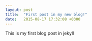 ```yaml
---
layout: post
title:  "First post in my new blog!"
date:   2015-08-17 17:32:08 +0300
---
```


This is my first blog post in jekyll
